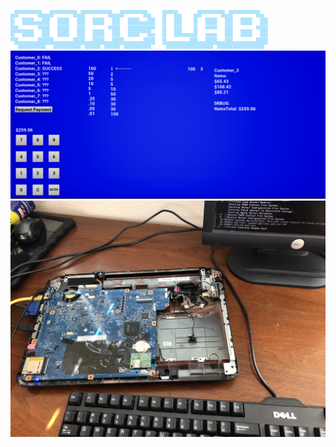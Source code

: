 ![Hello World... Image!](/9bc734d15e601f537f61f4d135ac38ef.png)
![Hello World... Image!](/Screenshot%202022-02-13%2016.37.33_0.png)
![Hello World... Image!](/IMG-1892.jpg)
